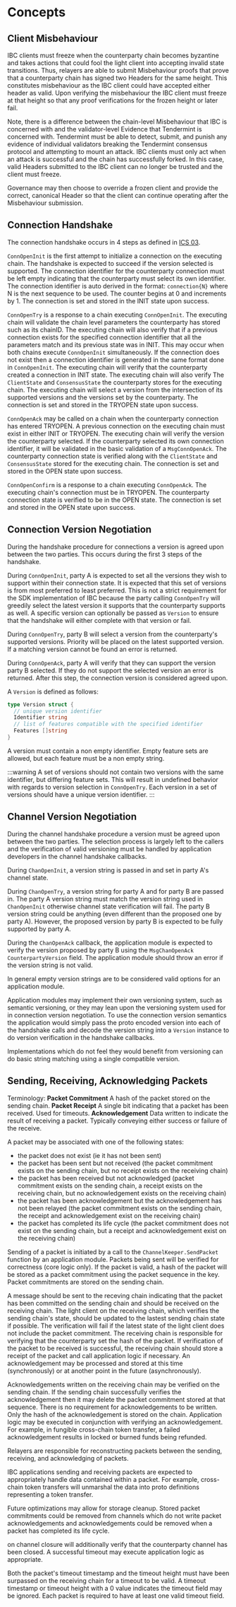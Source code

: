 # Concepts

## Client Misbehaviour

IBC clients must freeze when the counterparty chain becomes byzantine and
takes actions that could fool the light client into accepting invalid state
transitions. Thus, relayers are able to submit Misbehaviour proofs that prove
that a counterparty chain has signed two Headers for the same height. This
constitutes misbehaviour as the IBC client could have accepted either header
as valid. Upon verifying the misbehaviour the IBC client must freeze at that
height so that any proof verifications for the frozen height or later fail.

Note, there is a difference between the chain-level Misbehaviour that IBC is
concerned with and the validator-level Evidence that Tendermint is concerned
with. Tendermint must be able to detect, submit, and punish any evidence of
individual validators breaking the Tendermint consensus protocol and attempting
to mount an attack. IBC clients must only act when an attack is successful
and the chain has successfully forked. In this case, valid Headers submitted
to the IBC client can no longer be trusted and the client must freeze.

Governance may then choose to override a frozen client and provide the correct,
canonical Header so that the client can continue operating after the Misbehaviour
submission.

## Connection Handshake

The connection handshake occurs in 4 steps as defined in [ICS 03](https://github.com/cosmos/ibc/blob/master/spec/core/ics-003-connection-semantics).

`ConnOpenInit` is the first attempt to initialize a connection on the executing chain.
The handshake is expected to succeed if the version selected is supported. The connection
identifier for the counterparty connection must be left empty indicating that the counterparty
must select its own identifier. The connection identifier is auto derived in the format:
`connection{N}` where N is the next sequence to be used. The counter begins at 0 and increments
by 1. The connection is set and stored in the INIT state upon success.

`ConnOpenTry` is a response to a chain executing `ConnOpenInit`. The executing chain will validate
the chain level parameters the counterparty has stored such as its chainID. The executing chain
will also verify that if a previous connection exists for the specified connection identifier
that all the parameters match and its previous state was in INIT. This may occur when both
chains execute `ConnOpenInit` simultaneously. If the connection does not exist then a connection
identifier is generated in the same format done in `ConnOpenInit`. The executing chain will verify
that the counterparty created a connection in INIT state. The executing chain will also verify
The `ClientState` and `ConsensusState` the counterparty stores for the executing chain. The
executing chain will select a version from the intersection of its supported versions and the
versions set by the counterparty. The connection is set and stored in the TRYOPEN state upon
success.

`ConnOpenAck` may be called on a chain when the counterparty connection has entered TRYOPEN. A
previous connection on the executing chain must exist in either INIT or TRYOPEN. The executing
chain will verify the version the counterparty selected. If the counterparty selected its own
connection identifier, it will be validated in the basic validation of a `MsgConnOpenAck`.
The counterparty connection state is verified along with the `ClientState` and `ConsensusState`
stored for the executing chain. The connection is set and stored in the OPEN state upon success.

`ConnOpenConfirm` is a response to a chain executing `ConnOpenAck`. The executing chain's connection
must be in TRYOPEN. The counterparty connection state is verified to be in the OPEN state. The
connection is set and stored in the OPEN state upon success.

## Connection Version Negotiation

During the handshake procedure for connections a version is agreed
upon between the two parties. This occurs during the first 3 steps of the
handshake.

During `ConnOpenInit`, party A is expected to set all the versions they wish
to support within their connection state. It is expected that this set of
versions is from most preferred to least preferred. This is not a strict
requirement for the SDK implementation of IBC because the party calling
`ConnOpenTry` will greedily select the latest version it supports that the
counterparty supports as well. A specific version can optionally be passed
as `Version` to ensure that the handshake will either complete with that
version or fail.

During `ConnOpenTry`, party B will select a version from the counterparty's
supported versions. Priority will be placed on the latest supported version.
If a matching version cannot be found an error is returned.

During `ConnOpenAck`, party A will verify that they can support the version
party B selected. If they do not support the selected version an error is
returned. After this step, the connection version is considered agreed upon.

A `Version` is defined as follows:

```go
type Version struct {
  // unique version identifier
  Identifier string
  // list of features compatible with the specified identifier
  Features []string
}
```

A version must contain a non empty identifier. Empty feature sets are allowed, but each
feature must be a non empty string.

:::warning
A set of versions should not contain two versions with the same
identifier, but differing feature sets. This will result in undefined behavior
with regards to version selection in `ConnOpenTry`. Each version in a set of
versions should have a unique version identifier.
:::

## Channel Version Negotiation

During the channel handshake procedure a version must be agreed upon between
the two parties. The selection process is largely left to the callers and
the verification of valid versioning must be handled by application developers
in the channel handshake callbacks.

During `ChanOpenInit`, a version string is passed in and set in party A's
channel state.

During `ChanOpenTry`, a version string for party A and for party B are passed
in. The party A version string must match the version string used in
`ChanOpenInit` otherwise channel state verification will fail. The party B
version string could be anything (even different than the proposed one by
party A). However, the proposed version by party B is expected to be fully
supported by party A.

During the `ChanOpenAck` callback, the application module is expected to verify
the version proposed by party B using the `MsgChanOpenAck` `CounterpartyVersion`
field. The application module should throw an error if the version string is
not valid.

In general empty version strings are to be considered valid options for an
application module.

Application modules may implement their own versioning system, such as semantic
versioning, or they may lean upon the versioning system used for in connection
version negotiation. To use the connection version semantics the application
would simply pass the proto encoded version into each of the handshake calls
and decode the version string into a `Version` instance to do version verification
in the handshake callbacks.

Implementations which do not feel they would benefit from versioning can do
basic string matching using a single compatible version.

## Sending, Receiving, Acknowledging Packets

Terminology:
**Packet Commitment** A hash of the packet stored on the sending chain.
**Packet Receipt** A single bit indicating that a packet has been received.
Used for timeouts.
**Acknowledgement** Data written to indicate the result of receiving a packet.
Typically conveying either success or failure of the receive.

A packet may be associated with one of the following states:

- the packet does not exist (ie it has not been sent)
- the packet has been sent but not received (the packet commitment exists on the
  sending chain, but no receipt exists on the receiving chain)
- the packet has been received but not acknowledged (packet commitment exists
  on the sending chain, a receipt exists on the receiving chain, but no acknowledgement
  exists on the receiving chain)
- the packet has been acknowledgement but the acknowledgement has not been relayed
  (the packet commitment exists on the sending chain, the receipt and acknowledgement
  exist on the receiving chain)
- the packet has completed its life cycle (the packet commitment does not exist on
  the sending chain, but a receipt and acknowledgement exist on the receiving chain)

Sending of a packet is initiated by a call to the `ChannelKeeper.SendPacket`
function by an application module. Packets being sent will be verified for
correctness (core logic only). If the packet is valid, a hash of the packet
will be stored as a packet commitment using the packet sequence in the key.
Packet commitments are stored on the sending chain.

A message should be sent to the receving chain indicating that the packet
has been committed on the sending chain and should be received on the
receiving chain. The light client on the receiving chain, which verifies
the sending chain's state, should be updated to the lastest sending chain
state if possible. The verification will fail if the latest state of the
light client does not include the packet commitment. The receiving chain
is responsible for verifying that the counterparty set the hash of the
packet. If verification of the packet to be received is successful, the
receiving chain should store a receipt of the packet and call application
logic if necessary. An acknowledgement may be processed and stored at this time (synchronously)
or at another point in the future (asynchronously).

Acknowledgements written on the receiving chain may be verified on the
sending chain. If the sending chain successfully verifies the acknowledgement
then it may delete the packet commitment stored at that sequence. There is
no requirement for acknowledgements to be written. Only the hash of the
acknowledgement is stored on the chain. Application logic may be executed
in conjunction with verifying an acknowledgement. For example, in fungible
cross-chain token transfer, a failed acknowledgement results in locked or
burned funds being refunded.

Relayers are responsible for reconstructing packets between the sending,
receiving, and acknowledging of packets.

IBC applications sending and receiving packets are expected to appropriately
handle data contained within a packet. For example, cross-chain token
transfers will unmarshal the data into proto definitions representing
a token transfer.

Future optimizations may allow for storage cleanup. Stored packet
commitments could be removed from channels which do not write
packet acknowledgements and acknowledgements could be removed
when a packet has completed its life cycle.

on channel closure will additionally verify that the counterparty channel has
been closed. A successful timeout may execute application logic as appropriate.

Both the packet's timeout timestamp and the timeout height must have been
surpassed on the receiving chain for a timeout to be valid. A timeout timestamp
or timeout height with a 0 value indicates the timeout field may be ignored.
Each packet is required to have at least one valid timeout field.
